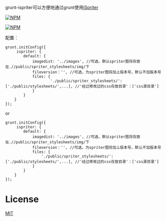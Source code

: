 grunt-ispriter可以方便地通过grunt使用[iSpriter](https://github.com/iazrael/ispriter "iSpriter")

[![NPM](https://nodei.co/npm/grunt-ispriter.png?compact=true)](https://nodei.co/npm/grunt-ispriter/)

[![NPM](https://nodei.co/npm-dl/grunt-ispriter.png?months=6&height=1)](https://nodei.co/npm/grunt-ispriter/)


配置：



    grunt.initConfig({
         ispriter: {
            default: {
                imagedist: '../images', //可选，默认spriter图将存放在.//public/spriter_stylesheets/img/下
                fileversion：'', //可选，为spriter图将加上版本号，默认不加版本号
                files: {
                        './public/spriter_stylesheets/': ['./public/stylesheets/',...], //'经过修改过的css存放目录'：['css源目录']
                }
            }
        }
    });

or

    grunt.initConfig({
         ispriter: {
            default: {
                imagedist: '../images', //可选，默认spriter图将存放在.//public/spriter_stylesheets/img/下
                fileversion：'', //可选，为spriter图将加上版本号，默认不加版本号
                files: {
                    './public/spriter_stylesheets/': ['./public/stylesheets/',...], //'经过修改过的css存放目录'：['css源目录']
                }
            }
        }
    });


License
=======

[MIT](./LICENSE-MIT)